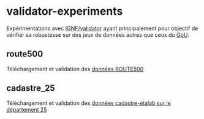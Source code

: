 # validator-experiments

Expérimentations avec [IGNF/validator](https://github.com/IGNF/validator) ayant principalement pour objectif de vérifier sa robustesse sur des jeux de données autres que ceux du [GpU](https://www.geoportail-urbanisme.gouv.fr).

## route500

Téléchargement et validation des [données ROUTE500](https://files.opendatarchives.fr/professionnels.ign.fr/route500/)

## cadastre_25

Téléchargement et validation des [données cadastre-etalab sur le département 25](https://cadastre.data.gouv.fr/data/etalab-cadastre/latest/shp/departements/25/)
